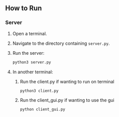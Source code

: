 ## How to Run

### Server

1. Open a terminal.
2. Navigate to the directory containing `server.py`.
3. Run the server:

   ```bash
   python3 server.py
4. In another terminal:
   1. Run the client.py if wanting to run on terminal
      ```bash
      python3 client.py
   2. Run the client_gui.py if wanting to use the gui
      ```bash
      python client_gui.py
